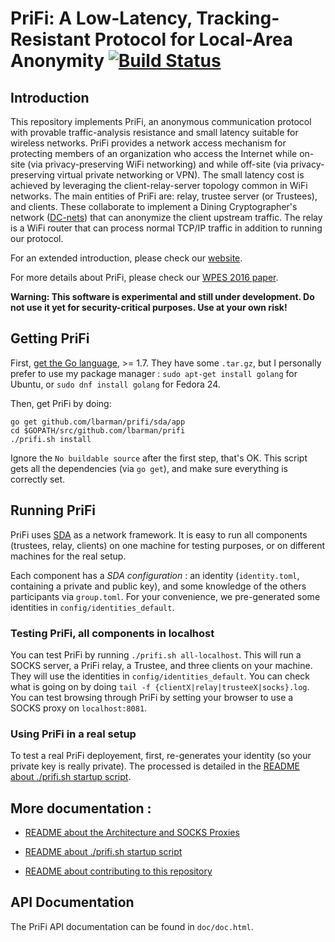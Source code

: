 # PriFi: A Low-Latency, Tracking-Resistant Protocol for Local-Area Anonymity [![Build Status](https://travis-ci.org/lbarman/prifi.svg?branch=master)](https://travis-ci.org/lbarman/prifi)

## Introduction


This repository implements PriFi, an anonymous communication protocol with provable traffic-analysis resistance and small latency suitable for wireless networks. PriFi provides a network access mechanism for protecting members of an organization who access the Internet while on-site (via privacy-preserving WiFi networking) and while off-site (via privacy-preserving virtual private networking or VPN). The small latency cost is achieved by leveraging the client-relay-server topology common in WiFi networks. The main entities of PriFi are: relay, trustee server (or Trustees), and clients. These collaborate to implement a Dining Cryptographer's network ([DC-nets](https://en.wikipedia.org/wiki/Dining_cryptographers_problem)) that can anonymize the client upstream traffic. The relay is a WiFi router that can process normal TCP/IP traffic in addition to running our protocol.

For an extended introduction, please check our [website](https://lbarman.ch/prifi/).

For more details about PriFi, please check our [WPES 2016 paper](http://www.cs.yale.edu/homes/jf/PriFi-WPES2016.pdf).


**Warning: This software is experimental and still under development. Do not use it yet for security-critical purposes. Use at your own risk!**

## Getting PriFi

First, [get the Go language](https://golang.org/dl/), >= 1.7. They have some `.tar.gz`, but I personally prefer to use my package manager :
`sudo apt-get install golang` for Ubuntu, or `sudo dnf install golang` for Fedora 24.

Then, get PriFi by doing:

```
go get github.com/lbarman/prifi/sda/app
cd $GOPATH/src/github.com/lbarman/prifi
./prifi.sh install
```
Ignore the `No buildable source` after the first step, that's OK. This script gets all the dependencies (via `go get`), and make sure everything is correctly set.

## Running PriFi

PriFi uses [SDA](https://github.com/dedis/cothority) as a network framework. It is easy to run all components (trustees, relay, clients) on one machine for testing purposes, or on different machines for the real setup.

Each component has a *SDA configuration* : an identity (`identity.toml`, containing a private and public key), and some knowledge of the others participants via `group.toml`. For your convenience, we pre-generated some identities in `config/identities_default`.

### Testing PriFi, all components in localhost

You can test PriFi by running `./prifi.sh all-localhost`. This will run a SOCKS server, a PriFi relay, a Trustee, and three clients on your machine. They will use the identities in `config/identities_default`. You can check what is going on by doing `tail -f {clientX|relay|trusteeX|socks}.log`. You can test browsing through PriFi by setting your browser to use a SOCKS proxy on `localhost:8081`.

### Using PriFi in a real setup

To test a real PriFi deployement, first, re-generates your identity (so your private key is really private). The processed is detailed in the [README about ./prifi.sh startup script](README_prifi.sh.md).

## More documentation :

 - [README about the Architecture and SOCKS Proxies](README_architecture.md)

 - [README about ./prifi.sh startup script](README_prifi.sh.md)

 - [README about contributing to this repository](README_contributing.md)

## API Documentation

The PriFi API documentation can be found in  `doc/doc.html`. 

